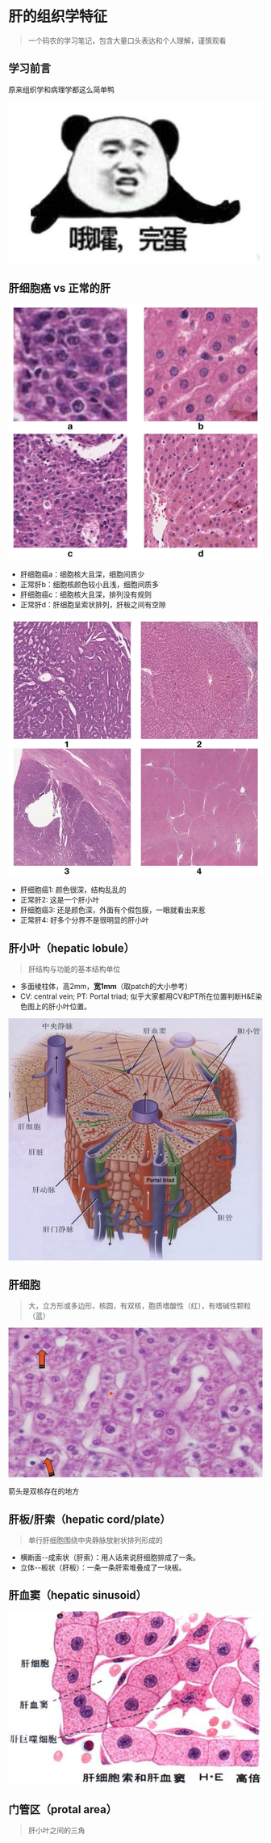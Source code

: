 # 肝的组织学特征
> 一个码农的学习笔记，包含大量口头表达和个人理解，谨慎观看

## 学习前言
原来组织学和病理学都这么简单鸭

![ohoo](./image/ohoo.jpeg)
## 肝细胞癌 vs 正常的肝

![01](./image/01.png)

* 肝细胞癌a：细胞核大且深，细胞间质少
* 正常肝b：细胞核颜色较小且浅，细胞间质多
* 肝细胞癌c：细胞核大且深，排列没有规则
* 正常肝d：肝细胞呈索状排列，肝板之间有空隙

![02](./image/02.png)

* 肝细胞癌1: 颜色很深，结构乱乱的
* 正常肝2: 这是一个肝小叶
* 肝细胞癌3: 还是颜色深，外面有个假包膜，一眼就看出来惹
* 正常肝4: 好多个分界不是很明显的肝小叶

## 肝小叶（hepatic lobule）
> 肝结构与功能的基本结构单位

* 多面棱柱体，高2mm，**宽1mm**（取patch的大小参考）
* CV: central vein; PT: Portal triad; 似乎大家都用CV和PT所在位置判断H&E染色图上的肝小叶位置。

![03](./image/04.png)

## 肝细胞

>大，立方形或多边形，核圆，有双核，胞质嗜酸性（红），有嗜碱性颗粒（蓝）

![04](./image/05.png)

箭头是双核存在的地方

## 肝板/肝索（hepatic cord/plate）

> 单行肝细胞围绕中央静脉放射状排列形成的

* 横断面--成索状（肝索）：用人话来说肝细胞排成了一条。
* 立体--板状（肝板）：一条一条肝索堆叠成了一块板。

## 肝血窦（hepatic sinusoid）

![05](./image/06.jpeg)

## 门管区（protal area）
> 肝小叶之间的三角
